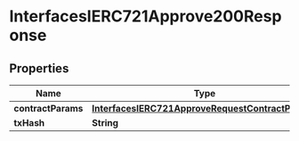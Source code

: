 

# InterfacesIERC721Approve200Response

## Properties

Name | Type | Description | Notes
------------ | ------------- | ------------- | -------------
**contractParams** | [**InterfacesIERC721ApproveRequestContractParams**](InterfacesIERC721ApproveRequestContractParams.md) |  | 
**txHash** | **String** |  | 




